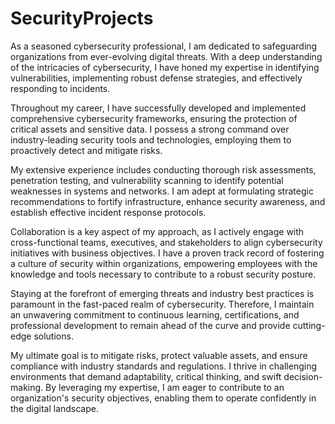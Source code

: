 # SecurityProjects

As a seasoned cybersecurity professional, I am dedicated to safeguarding organizations from ever-evolving digital threats. With a deep understanding of the intricacies of cybersecurity, I have honed my expertise in identifying vulnerabilities, implementing robust defense strategies, and effectively responding to incidents.

Throughout my career, I have successfully developed and implemented comprehensive cybersecurity frameworks, ensuring the protection of critical assets and sensitive data. I possess a strong command over industry-leading security tools and technologies, employing them to proactively detect and mitigate risks.

My extensive experience includes conducting thorough risk assessments, penetration testing, and vulnerability scanning to identify potential weaknesses in systems and networks. I am adept at formulating strategic recommendations to fortify infrastructure, enhance security awareness, and establish effective incident response protocols.

Collaboration is a key aspect of my approach, as I actively engage with cross-functional teams, executives, and stakeholders to align cybersecurity initiatives with business objectives. I have a proven track record of fostering a culture of security within organizations, empowering employees with the knowledge and tools necessary to contribute to a robust security posture.

Staying at the forefront of emerging threats and industry best practices is paramount in the fast-paced realm of cybersecurity. Therefore, I maintain an unwavering commitment to continuous learning, certifications, and professional development to remain ahead of the curve and provide cutting-edge solutions.

My ultimate goal is to mitigate risks, protect valuable assets, and ensure compliance with industry standards and regulations. I thrive in challenging environments that demand adaptability, critical thinking, and swift decision-making. By leveraging my expertise, I am eager to contribute to an organization's security objectives, enabling them to operate confidently in the digital landscape.
